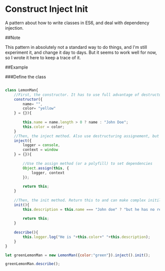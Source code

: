 # Construct Inject Init
A pattern about how to write classes in ES6, and deal with dependency injection.

##Note

This pattern in absolutely not a standard way to do things, and I'm still experiment it, and change it day to days. But it seems to work well for now, so I wrote it here to keep a trace of it.

##Example

###Define the class
```javascript

class LemonMan{
	//First, the constructor. It has to use full advantage of destructuring assignement. Just use to set start parameters without making any complex transformation. Constructor parameters must be literals.
	constructor({
		name= "",
		color= "yellow"
    } = {}){
    
		this.name = name.length > 0 ? name : "John Doe";
		this.color = color;
	}
	//Then, the inject method. Also use destructuring assignement, but to set the instance dependencies. Each dependency must have a default value. Plus, inject method must return this.
	inject({
		logger = console,
		context = window
	} = {}){
	
		//Use the assign method (or a polyfill) to set dependencies
		Object.assign(this, {
			logger, context
		});
		
		return this;
	}
	
	//Then, the init method. Return this to and can make complex initilization action. Destructuring assignement is not mandatory.
	init(){
		this.description = this.name === "John doe" ? "but he has no real name" : "and his name is "+this.name;
		
		return this;
	}
	
	describe(){
		this.logger.log("He is "+this.color+" "+this.description);
	}
}

let greenLemonMan = new LemonMan({color:"green"}).inject().init();

greenLemonMan.describe();
```
